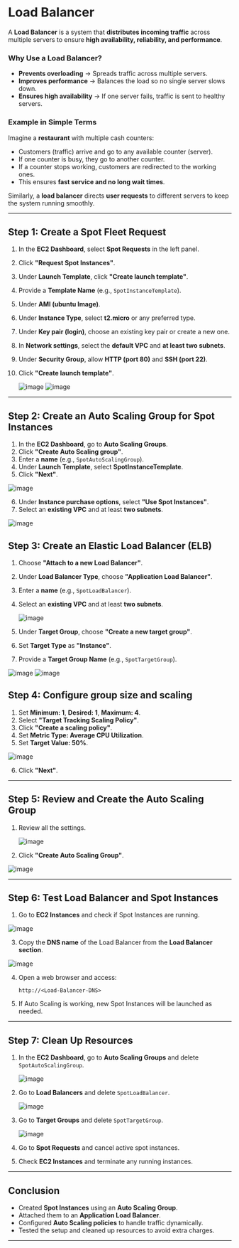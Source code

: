 # **Load Balancer**  

A **Load Balancer** is a system that **distributes incoming traffic** across multiple servers to ensure **high availability, reliability, and performance**.  

### **Why Use a Load Balancer?**  
- **Prevents overloading** → Spreads traffic across multiple servers.  
- **Improves performance** → Balances the load so no single server slows down.  
- **Ensures high availability** → If one server fails, traffic is sent to healthy servers.  

### **Example in Simple Terms**  
Imagine a **restaurant** with multiple cash counters:  
- Customers (traffic) arrive and go to any available counter (server).  
- If one counter is busy, they go to another counter.  
- If a counter stops working, customers are redirected to the working ones.  
- This ensures **fast service and no long wait times**.  

Similarly, a **load balancer** directs **user requests** to different servers to keep the system running smoothly.  

---

## **Step 1: Create a Spot Fleet Request**  
1. In the **EC2 Dashboard**, select **Spot Requests** in the left panel.  
2. Click **"Request Spot Instances"**.  
3. Under **Launch Template**, click **"Create launch template"**.  
4. Provide a **Template Name** (e.g., `SpotInstanceTemplate`).  
5. Under **AMI (ubuntu Image)**.  
6. Under **Instance Type**, select **t2.micro** or any preferred type.  
7. Under **Key pair (login)**, choose an existing key pair or create a new one.  
8. In **Network settings**, select the **default VPC** and **at least two subnets**.  
9. Under **Security Group**, allow **HTTP (port 80)** and **SSH (port 22)**.  
10. Click **"Create launch template"**.

    ![image](https://github.com/user-attachments/assets/18c0ce07-74ab-4c41-a236-f0dcc7af9e00)
    ![image](https://github.com/user-attachments/assets/9f65ee00-0439-47fc-a16b-effcb3f05280)

---

## **Step 2: Create an Auto Scaling Group for Spot Instances**  
1. In the **EC2 Dashboard**, go to **Auto Scaling Groups**.  
2. Click **"Create Auto Scaling group"**.  
3. Enter a **name** (e.g., `SpotAutoScalingGroup`).  
4. Under **Launch Template**, select **SpotInstanceTemplate**.  
5. Click **"Next"**.  

  ![image](https://github.com/user-attachments/assets/a51ff733-1c13-4611-b88f-07512cd879da)

6. Under **Instance purchase options**, select **"Use Spot Instances"**.
7. Select an **existing VPC** and at least **two subnets**.  

  ![image](https://github.com/user-attachments/assets/683027c4-9e56-4d75-9616-ea0855349230)

## **Step 3: Create an Elastic Load Balancer (ELB)**  
1. Choose **"Attach to a new Load Balancer"**.
2. Under **Load Balancer Type**, choose **"Application Load Balancer"**. 
3. Enter a **name** (e.g., `SpotLoadBalancer`).        
4. Select an **existing VPC** and at least **two subnets**.     

   ![image](https://github.com/user-attachments/assets/19ceb6e6-9a5a-44aa-b35d-ff4e5d12787f)

5. Under **Target Group**, choose **"Create a new target group"**.  
6. Set **Target Type** as **"Instance"**.  
7. Provide a **Target Group Name** (e.g., `SpotTargetGroup`).

  ![image](https://github.com/user-attachments/assets/10604785-f141-49a7-9c6d-ad4ba1e0c2ce)
  ![image](https://github.com/user-attachments/assets/15adaee5-069f-4b9d-9182-50a11926a479)

## **Step 4: Configure group size and scaling** 
1. Set **Minimum: 1**, **Desired: 1**, **Maximum: 4**.  
2. Select **"Target Tracking Scaling Policy"**.  
3. Click **"Create a scaling policy"**.  
4. Set **Metric Type: Average CPU Utilization**.  
5. Set **Target Value: 50%**.  

  ![image](https://github.com/user-attachments/assets/74df4adb-e8a5-407b-aa83-b18ef5415f5d)

6. Click **"Next"**.      

---

## **Step 5: Review and Create the Auto Scaling Group**  
1. Review all the settings.  

   ![image](https://github.com/user-attachments/assets/b5de1717-de38-48c5-a9ba-1aab55b236ff)

2. Click **"Create Auto Scaling Group"**.  

  ![image](https://github.com/user-attachments/assets/0273c25c-f9ba-4e3b-b7cd-2c9006317442)

---

## **Step 6: Test Load Balancer and Spot Instances**  
1. Go to **EC2 Instances** and check if Spot Instances are running.  

  ![image](https://github.com/user-attachments/assets/21019c57-e476-4324-b62c-92c604d4586a)

3. Copy the **DNS name** of the Load Balancer from the **Load Balancer section**.  

  ![image](https://github.com/user-attachments/assets/ad70db7c-78d0-45f7-b4c7-33798ec8e93c)

4. Open a web browser and access:  
   ```
   http://<Load-Balancer-DNS>
   ```
5. If Auto Scaling is working, new Spot Instances will be launched as needed.  

---

## **Step 7: Clean Up Resources**  
1. In the **EC2 Dashboard**, go to **Auto Scaling Groups** and delete `SpotAutoScalingGroup`.  

    ![image](https://github.com/user-attachments/assets/0dbca856-6718-4abf-8a9e-aa67df69d800)

2. Go to **Load Balancers** and delete `SpotLoadBalancer`.  

   ![image](https://github.com/user-attachments/assets/d54a94e4-d490-4abb-a92e-ece8922d3c76)
 
3. Go to **Target Groups** and delete `SpotTargetGroup`.  

   ![image](https://github.com/user-attachments/assets/07a4a229-714d-4508-9d3e-44c21e45d885)

4. Go to **Spot Requests** and cancel active spot instances.  
5. Check **EC2 Instances** and terminate any running instances.  

---

## **Conclusion**
- Created **Spot Instances** using an **Auto Scaling Group**.  
- Attached them to an **Application Load Balancer**.  
- Configured **Auto Scaling policies** to handle traffic dynamically.  
- Tested the setup and cleaned up resources to avoid extra charges.  

---
